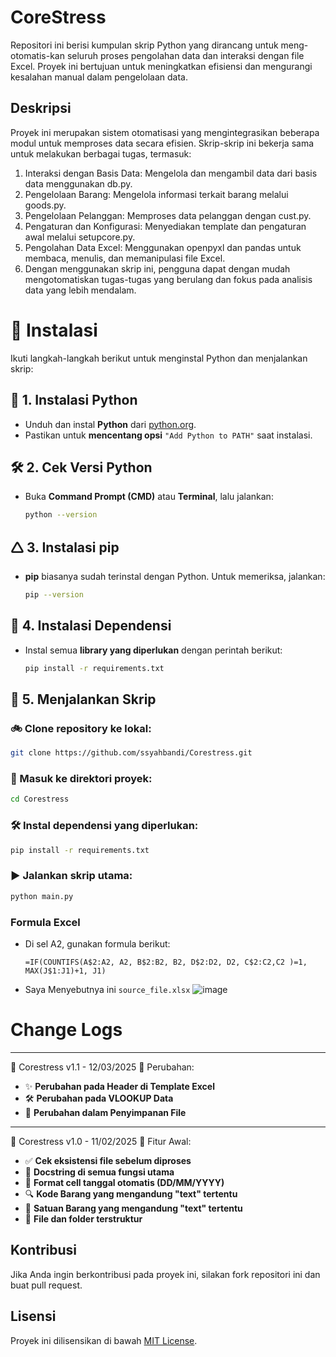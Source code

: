 # CoreStress  
 
Repositori ini berisi kumpulan skrip Python yang dirancang untuk meng-otomatis-kan seluruh proses pengolahan data dan interaksi dengan file Excel. Proyek ini bertujuan untuk meningkatkan efisiensi dan mengurangi kesalahan manual dalam pengelolaan data.

## Deskripsi

Proyek ini merupakan sistem otomatisasi yang mengintegrasikan beberapa modul untuk memproses data secara efisien. Skrip-skrip ini bekerja sama untuk melakukan berbagai tugas, termasuk:

1. Interaksi dengan Basis Data: Mengelola dan mengambil data dari basis data menggunakan db.py.
2. Pengelolaan Barang: Mengelola informasi terkait barang melalui goods.py.
3. Pengelolaan Pelanggan: Memproses data pelanggan dengan cust.py.
4. Pengaturan dan Konfigurasi: Menyediakan template dan pengaturan awal melalui setupcore.py.
5. Pengolahan Data Excel: Menggunakan openpyxl dan pandas untuk membaca, menulis, dan memanipulasi file Excel.
6. Dengan menggunakan skrip ini, pengguna dapat dengan mudah mengotomatiskan tugas-tugas yang berulang dan fokus pada analisis data yang lebih mendalam.
  
# 🚀 Instalasi

Ikuti langkah-langkah berikut untuk menginstal Python dan menjalankan skrip:

## 📌 1. Instalasi Python
- Unduh dan instal **Python** dari [python.org](https://www.python.org/).
- Pastikan untuk **mencentang opsi** `"Add Python to PATH"` saat instalasi.

## 🛠️ 2. Cek Versi Python
- Buka **Command Prompt (CMD)** atau **Terminal**, lalu jalankan:
  ```sh
  python --version
  ```

## 🛆 3. Instalasi pip
- **pip** biasanya sudah terinstal dengan Python. Untuk memeriksa, jalankan:
  ```sh
  pip --version
  ```

## 🛅 4. Instalasi Dependensi
- Instal semua **library yang diperlukan** dengan perintah berikut:
  ```sh
  pip install -r requirements.txt
  ```

## 🚀 5. Menjalankan Skrip
   ### 🚲 Clone repository ke lokal:
   ```sh
   git clone https://github.com/ssyahbandi/Corestress.git
   ```
   
   ### 📂 Masuk ke direktori proyek:
   ```sh
   cd Corestress
   ```
   
   ### 🛠️ Instal dependensi yang diperlukan:
   ```sh
   pip install -r requirements.txt
   ```
   
   ### ▶️ Jalankan skrip utama:
   ```sh
   python main.py
   ```

### Formula Excel  
- Di sel A2, gunakan formula berikut: 

  ```=IF(COUNTIFS(A$2:A2, A2, B$2:B2, B2, D$2:D2, D2, C$2:C2,C2 )=1, MAX(J$1:J1)+1, J1)```

- Saya Menyebutnya ini ```source_file.xlsx```
    ![image](https://github.com/user-attachments/assets/28b99137-0f28-42b8-b419-6be4bc55737e)

# Change Logs

---

📌 Corestress v1.1 - 12/03/2025
🔄 Perubahan:
- ✨ **Perubahan pada Header di Template Excel**
- 🛠️ **Perubahan pada VLOOKUP Data**
- 📂 **Perubahan dalam Penyimpanan File**

---

📌 Corestress v1.0 - 11/02/2025
🔄 Fitur Awal:
- ✅ **Cek eksistensi file sebelum diproses**
- 📝 **Docstring di semua fungsi utama**
- 📅 **Format cell tanggal otomatis (DD/MM/YYYY)**
- 🔍 **Kode Barang yang mengandung "text" tertentu**
- 📏 **Satuan Barang yang mengandung "text" tertentu**
- 📂 **File dan folder terstruktur**
  
## Kontribusi  
Jika Anda ingin berkontribusi pada proyek ini, silakan fork repositori ini dan buat pull request.  
  
## Lisensi  
Proyek ini dilisensikan di bawah [MIT License](LICENSE).  
